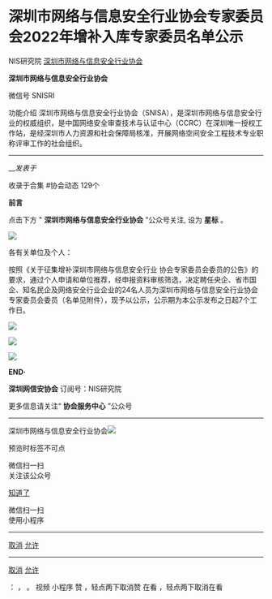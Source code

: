 #  深圳市网络与信息安全行业协会专家委员会2022年增补入库专家委员名单公示

NIS研究院  [ 深圳市网络与信息安全行业协会 ](javascript:void\(0\);)

**深圳市网络与信息安全行业协会** ![]()

微信号 SNISRI

功能介绍
深圳市网络与信息安全行业协会（SNISA），是深圳市网络与信息安全行业的权威组织，是中国网络安全审查技术与认证中心（CCRC）在深圳唯一授权工作站，是经深圳市人力资源和社会保障局核准，开展网络空间安全工程技术专业职称评审工作的社会组织。

____

___发表于_

收录于合集 #协会动态 129个

**前言**

点击下方 " **深圳市网络与信息安全行业协会** "公众号关注, 设为 **星标** 。

  
![](https://raw.githubusercontent.com/tuchuang9/tc1/refs/heads/main/public/20221230194838.png)

  

各有关单位及个人：

按照《关于征集增补深圳市网络与信息安全行业
协会专家委员会委员的公告》的要求，通过个人申请和单位推荐，经申报资料审核筛选，决定聘任央企、省市国企、知名民企及网络安全行业企业的24名人员为深圳市网络与信息安全行业协会专家委员会委员（名单见附件），现予以公示，公示期为本公示发布之日起7个工作日。

  

  

![](https://raw.githubusercontent.com/tuchuang9/tc1/refs/heads/main/public/20221230194840.png)

![](https://raw.githubusercontent.com/tuchuang9/tc1/refs/heads/main/public/20221230194841.png)

![](https://raw.githubusercontent.com/tuchuang9/tc1/refs/heads/main/public/20221230194842.png)

  

 **END·**  


 **深圳网信安协会** 订阅号：NIS研究院  
  

更多信息请关注“ **协会服务中心** ”公众号

* * *

深圳市网络与信息安全行业协会![](https://raw.githubusercontent.com/tuchuang9/tc1/refs/heads/main/public/20221230194843.png)

预览时标签不可点

微信扫一扫  
关注该公众号

[知道了](javascript:;)

微信扫一扫  
使用小程序

****

[取消](javascript:void\(0\);) [允许](javascript:void\(0\);)

****

[取消](javascript:void\(0\);) [允许](javascript:void\(0\);)

： ， 。   视频 小程序 赞 ，轻点两下取消赞 在看 ，轻点两下取消在看

